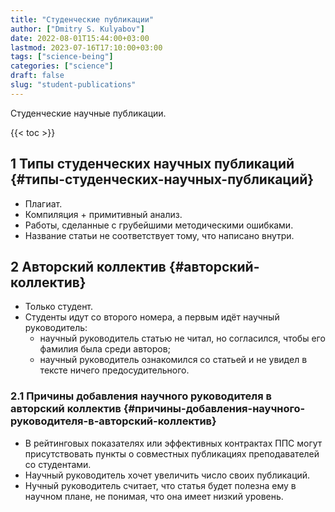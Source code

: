 ```yaml
---
title: "Студенческие публикации"
author: ["Dmitry S. Kulyabov"]
date: 2022-08-01T15:44:00+03:00
lastmod: 2023-07-16T17:10:00+03:00
tags: ["science-being"]
categories: ["science"]
draft: false
slug: "student-publications"
---
```


Студенческие научные публикации.

<!--more-->

{{< toc >}}


## <span class="section-num">1</span> Типы студенческих научных публикаций {#типы-студенческих-научных-публикаций}

-   Плагиат.
-   Компиляция + примитивный анализ.
-   Работы, сделанные с грубейшими методическими ошибками.
-   Название статьи не соответствует тому, что написано внутри.


## <span class="section-num">2</span> Авторский коллектив {#авторский-коллектив}

-   Только студент.
-   Студенты идут со второго номера, а первым идёт научный руководитель:
    -   научный руководитель статью не читал, но согласился, чтобы его фамилия была среди авторов;
    -   научный руководитель ознакомился со статьей и не увидел в тексте ничего  предосудительного.


### <span class="section-num">2.1</span> Причины добавления научного руководителя в авторский коллектив {#причины-добавления-научного-руководителя-в-авторский-коллектив}

-   В рейтинговых показателях или эффективных контрактах ППС могут присутствовать пункты о совместных публикациях преподавателей со студентами.
-   Научный руководитель хочет увеличить число своих публикаций.
-   Нучный руководитель считает, что статья будет полезна ему в научном плане, не понимая, что она имеет низкий уровень.
